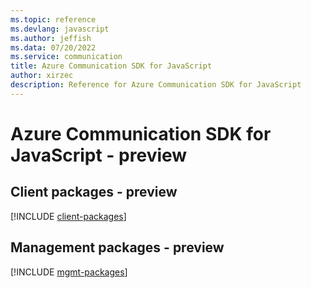```yaml
---
ms.topic: reference
ms.devlang: javascript
ms.author: jeffish
ms.data: 07/20/2022
ms.service: communication
title: Azure Communication SDK for JavaScript
author: xirzec
description: Reference for Azure Communication SDK for JavaScript
---
```

# Azure Communication SDK for JavaScript - preview

## Client packages - preview
[!INCLUDE [client-packages](communication-client-index.md)]
## Management packages - preview
[!INCLUDE [mgmt-packages](communication-mgmt-index.md)]
